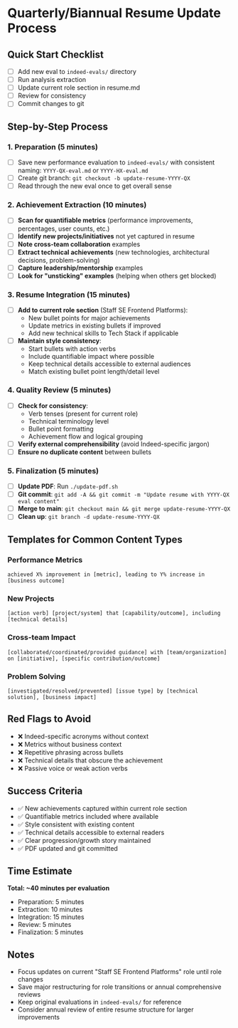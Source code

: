 # Quarterly/Biannual Resume Update Process

## Quick Start Checklist
- [ ] Add new eval to `indeed-evals/` directory
- [ ] Run analysis extraction 
- [ ] Update current role section in resume.md
- [ ] Review for consistency
- [ ] Commit changes to git

## Step-by-Step Process

### 1. Preparation (5 minutes)
- [ ] Save new performance evaluation to `indeed-evals/` with consistent naming: `YYYY-QX-eval.md` or `YYYY-HX-eval.md`
- [ ] Create git branch: `git checkout -b update-resume-YYYY-QX`
- [ ] Read through the new eval once to get overall sense

### 2. Achievement Extraction (10 minutes)
- [ ] **Scan for quantifiable metrics** (performance improvements, percentages, user counts, etc.)
- [ ] **Identify new projects/initiatives** not yet captured in resume
- [ ] **Note cross-team collaboration** examples
- [ ] **Extract technical achievements** (new technologies, architectural decisions, problem-solving)
- [ ] **Capture leadership/mentorship** examples
- [ ] **Look for "unsticking" examples** (helping when others get blocked)

### 3. Resume Integration (15 minutes)
- [ ] **Add to current role section** (Staff SE Frontend Platforms):
  - New bullet points for major achievements
  - Update metrics in existing bullets if improved
  - Add new technical skills to Tech Stack if applicable
- [ ] **Maintain style consistency**:
  - Start bullets with action verbs
  - Include quantifiable impact where possible
  - Keep technical details accessible to external audiences
  - Match existing bullet point length/detail level

### 4. Quality Review (5 minutes)
- [ ] **Check for consistency**:
  - Verb tenses (present for current role)
  - Technical terminology level
  - Bullet point formatting
  - Achievement flow and logical grouping
- [ ] **Verify external comprehensibility** (avoid Indeed-specific jargon)
- [ ] **Ensure no duplicate content** between bullets

### 5. Finalization (5 minutes)
- [ ] **Update PDF**: Run `./update-pdf.sh` 
- [ ] **Git commit**: `git add -A && git commit -m "Update resume with YYYY-QX eval content"`
- [ ] **Merge to main**: `git checkout main && git merge update-resume-YYYY-QX`
- [ ] **Clean up**: `git branch -d update-resume-YYYY-QX`

## Templates for Common Content Types

### Performance Metrics
```
achieved X% improvement in [metric], leading to Y% increase in [business outcome]
```

### New Projects
```
[action verb] [project/system] that [capability/outcome], including [technical details]
```

### Cross-team Impact
```
[collaborated/coordinated/provided guidance] with [team/organization] on [initiative], [specific contribution/outcome]
```

### Problem Solving
```
[investigated/resolved/prevented] [issue type] by [technical solution], [business impact]
```

## Red Flags to Avoid
- ❌ Indeed-specific acronyms without context
- ❌ Metrics without business context
- ❌ Repetitive phrasing across bullets
- ❌ Technical details that obscure the achievement
- ❌ Passive voice or weak action verbs

## Success Criteria
- ✅ New achievements captured within current role section
- ✅ Quantifiable metrics included where available
- ✅ Style consistent with existing content
- ✅ Technical details accessible to external readers
- ✅ Clear progression/growth story maintained
- ✅ PDF updated and git committed

## Time Estimate
**Total: ~40 minutes per evaluation**
- Preparation: 5 minutes
- Extraction: 10 minutes  
- Integration: 15 minutes
- Review: 5 minutes
- Finalization: 5 minutes

## Notes
- Focus updates on current "Staff SE Frontend Platforms" role until role changes
- Save major restructuring for role transitions or annual comprehensive reviews
- Keep original evaluations in `indeed-evals/` for reference
- Consider annual review of entire resume structure for larger improvements
